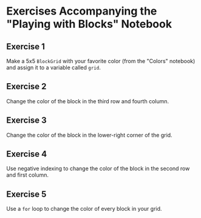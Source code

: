 # Exercises Accompanying the "Playing with Blocks" Notebook

## Exercise 1

Make a 5x5 `BlockGrid` with your favorite color (from the "Colors" notebook)
and assign it to a variable called `grid`.

## Exercise 2

Change the color of the block in the third row and fourth column.

## Exercise 3

Change the color of the block in the lower-right corner of the grid.

## Exercise 4

Use negative indexing to change the color of the block in the second row
and first column.

## Exercise 5

Use a `for` loop to change the color of every block in your grid.
